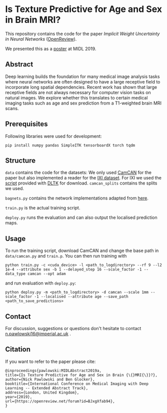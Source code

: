 # Is Texture Predictive for Age and Sex in Brain MRI?
This repository contains the code for the paper *Implicit Weight
Uncertainty in Neural Networks*
([OpenReview](https://openreview.net/forum?id=BJxgXfab94)).

We presented this as a [poster](https://github.com/pawni/MedicalBagNet/blob/master/poster.pdf) at MIDL 2019.

## Abstract
Deep learning builds the foundation for many medical image analysis tasks where neural networks are often designed to have a large receptive field to incorporate long spatial dependencies. Recent work has shown that large receptive fields are not always necessary for computer vision tasks on natural images. We explore whether this translates to certain medical imaging tasks such as age and sex prediction from a T1-weighted brain MRI scans.

## Prerequisites
Following libraries were used for development:
```
pip install numpy pandas SimpleITK tensorboardX torch tqdm
```

## Structure
`data` contains the code for the datasets: We only used [CamCAN](https://camcan-archive.mrc-cbu.cam.ac.uk/dataaccess/) for the paper but also implemented a reader for the [IXI dataset](https://brain-development.org/ixi-dataset/). For IXI we used the [script](https://github.com/DLTK/DLTK/blob/master/data/IXI_HH/download_IXI_HH.py) provided with [DLTK](https://github.com/DLTK/DLTK) for download. `camcan_splits` contains the splits we used.

`bagnets.py` contains the network implementations adapted from [here](https://github.com/wielandbrendel/bag-of-local-features-models).

`train.py` is the actual training script.

`deploy.py` runs the evaluation and can also output the localised prediction maps.

## Usage
To run the training script, download CamCAN and change the base path in `data/camcan.py` and `train.p`. You can then run training with
```
python train.py -c <cuda_device> -l <path_to_logdirectory> --rf 9 --l2 1e-4 --attribute sex -b 1 --delayed_step 16 --scale_factor -1 --data_type camcan --opt adam
```
and run evaluation with `deploy.py`:
```
python deploy.py -m <path_to_logdirectory> -d camcan --scale 1mm --scale_factor -1 --localised --attribute age --save_path <path_to_save_predictions>
```


## Contact
For discussion, suggestions or questions don't hesitate to
contact n.pawlowski16@imperial.ac.uk .

## Citation
If you want to refer to the paper please cite:
```
@inproceedings{pawlowski:MIDLAbstract2019a,
title={Is Texture Predictive for Age and Sex in Brain {\{}MRI{\}}?},
author={Nick Pawlowski and Ben Glocker},
booktitle={International Conference on Medical Imaging with Deep Learning -- Extended Abstract Track},
address={London, United Kingdom},
year={2019},
url={https://openreview.net/forum?id=BJxgXfab94},
}
```
